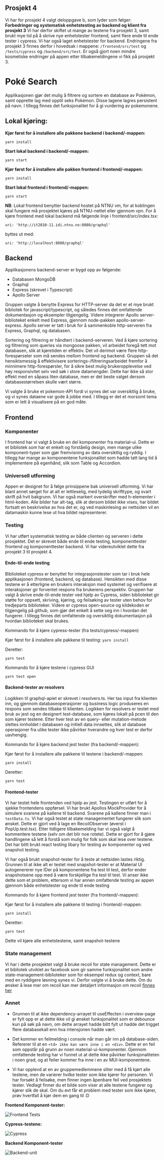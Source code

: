## Prosjekt 4 ##
Vi har for prosjekt 4 valgt deloppgave b, som lyder som følger: **Forbedringer og systematisk enhetstesting av backend og klient fra prosjekt 3** Vi har derfor skiftet ut mange av testene fra prosjekt 3, samt brukt mye tid på å skrive nye enhetstester frontend, samt flere ende til ende tester i cypress. Vi har også laget enhetstester for backend. Endringene fra prosjekt 3 finnes derfor i hovedsak i mappene: ```/frontend/src/test``` og ```/tests/cypress``` og ```/backend/src/test```. Er også gjort noen mindre kosmetiske endringer på appen etter tilbakemeldingene vi fikk på prosjekt 3.


# Poké Search

Applikasjonen gjør det mulig å filtrere og sortere en database av Pokémon, samt opprette lag med opptil seks Pokémon. Disse lagene lagres persistent på navn. I tillegg finnes det funksjonalitet for å gi vurdering av pokemonene. 

## Lokal kjøring:

**Kjør først for å installere alle pakkene backend i backend/-mappen:**

```yarn install```

**Start lokal backend i backend/-mappen:**

```yarn start```

**Kjør først for å installere alle pakken frontend i frontend/-mappen:**

```yarn install```

**Start lokal frontend i frontend/-mappen:**

```yarn start```

**NB**: Lokal frontend benytter backend hostet på NTNU vm, for at koblingen skal fungere må prosjektet kjøres på NTNU-nettet eller gjennom vpn. For å kjøre frontend med lokal backend må følgende linje i frontend/src/index.tsx:

```uri: 'http://it2810-11.idi.ntnu.no:8080/graphql'```

byttes ut med:

```uri: 'http://localhost:8080/graphql'```


## Backend

Applikasjonens backend-server er bygd opp av følgende:

* Databasen MongoDB
* Graphql
* Express (skrevet i Typescript)
* Apollo Server

Gruppen valgte å benytte Express for HTTP-server da det er et mye brukt bibliotek for javascript/typescript, og således
finnes det omfattende dokumentasjon og eksempler tilgjengelig. Videre integrerer Apollo server-biblioteket enkelt med Express, gjennom node-pakken apollo-server-express. Apollo server er tatt i bruk for å sammenkoble http-serveren fra Express, Graphql, og databasen.

Sortering og filtrering er håndtert i backend-serveren. Ved å kjøre sortering og filtrering som queries via mongoose pakken, vil arbeidet foregå tett mot databasen, slik at kjøretiden er effektiv. Det vil derimot være flere http-forespørseler som må sendes mellom frontend og backend. Gruppen så det hensiktsmessig å effektivisere sorterings-/filtreringsarbeidet fremfor å minnimere http-forespørsler, for å sikre best mulig brukeropplevelse ved høy
responsivitet selv ved søk i store datamengder. Dette har ikke så stor effekt med en såpass liten database, men er det beste valget dersom databasestørrelsen skulle vært større.

Vi valgte å bruke et pokemon-API fordi vi synes det var oversiktlig å bruke, og vi synes dataene var gode å jobbe med. I tillegg er det et morsomt tema som er lett å visualisere på en god måte. 

## Frontend

### **Komponenter**

I frontend har vi valgt å bruke en del komponenter fra material-ui. Dette er et bibliotek som har et enkelt og forståelig design, men mange ulike komponent-typer som gjør fremvisning av data oversiktlig og ryddig. I tillegg har mange av komponentene funksjonalitet som hadde tatt lang tid å implementere på egenhånd, slik som Table og Accordion. 


### **Universell utforming**
Appen er designet for å følge prinsippene bak universell utforming. Vi har blant annet sørget for at alt er lettleselig, med tydelig skrifttype, og svart skrift på hvit bakgrunn. Vi har
også markert overskrifter med h-elementer i html-koden. Alle bilder har alt-tag, slik at dersom bildet ikke vises, har bildet fortsatt en beskrivelse av hva det er, og ved maskinlesing av nettsiden vil en datamaskin kunne lese ut hva bildet representerer. 

### **Testing**

Vi har utført systematisk testing av både clienten og serveren i dette prosjektet. Det er skrevet både ende til ende testing, komponenttester frontend og komponenttester backend. Vi har videreutviklet dette fra prosjekt 3 til prosjekt 4. 

#### **Ende-til-ende testing**

Biblioteket cypress er benyttet for integrasjonstester som tar i bruk hele applikasjonen (frontend, backend, og database). Hensikten med disse testene er å etterligne en brukers interaksjon med systemet og verifisere at interaksjoner gir forventet respons fra brukerens perspektiv.
Gruppen har valgt å skrive ende-til-ende tester ved hjelp av Cypress, siden biblioteket gir støtte for oppsett, skriving, kjøring, og feilsøking av tester uten behov for tredjeparts biblioteker. Videre er cypress open-source og kildekoden er tilgjengelig på github, som gjør det enkelt å sette seg inn i hvordan det fungerer. I tillegg finnes det omfattende og oversiktlig dokumentasjon på hvordan biblioteket skal brukes.

Kommando for å kjøre cypress-tester (fra tests/cypress/-mappen)

Kjør først for å installere alle pakkene til testing:
```yarn install```

Deretter:

```yarn test```

Kommando for å kjøre testene i cypress GUI

```yarn test open```

#### **Backend-tester av resolvers**

Logikken til graphql-apiet er skrevet i resolvers.ts. Her tas input fra klienten inn, og gjennom databaseoperasjoner og business logic produseres en respons som sendes tilbake til klienten. Logikken for resolvers er testet med bruk av jest og en designert test-database, som kjøres lokalt på pcen til den som kjører testene. Etter hver test av en query- eller mutation-metode slettes innholdet i databasen og initiell data innsettes, slik at database operasjoner fra ulike tester ikke påvirker hverandre og hver test er derfor uavhengig. 

Kommando for å kjøre backend jest tester (fra backend/-mappen):

Kjør først for å installere alle pakkene til testene i backend/-mappen:

```yarn install```

Deretter:

```yarn test```

#### **Frontend-tester**
Vi har testet hele frontenden ved hjelp av jest. Testingen er utført for å sjekke frontendens oppførsel. Vi har brukt Apollos MockProvider for å simulere svarene på kallene til backend. Svarene på kallene finner man i ```testData.ts```. Vi har også testet at state managementet fungerer slik som ønsket. Dette er gjort ved å lage en RecoilObserver (øverst i PopUp.test.tsx). Etter tidligere tilbakemelding har vi også valgt å kommentere testene (selv om det blir noe rotete). Dette er gjort for å gjøre handlingene så lett å forstå som mulig for folk som skal lese over testene. Det har blitt brukt react testing libary for testing av komponenter og ved snapshot testing. 

Vi har også brukt snapshot-tester for å teste at nettsiden lastes riktig. Grunnen til at ikke alt er testet med snapshot-tester er at Material UI autogenererer nye IDer på komponentene fra test til test, derfor ender snapshotsene opp med å være forskjellige fra test til test. Vi anser ikke dette som et problem, ettersom vi har annen omfattende testing av appen gjennom både enhetstester og ende til ende testing

Kommando for å kjøre frontend jest tester (fra frontend/-mappen):

Kjør først for å installere alle pakkene til testing i frontend/-mappen:

```yarn install```

Deretter:

```yarn test```

Dette vil kjøre alle enhetstestene, samt snapshot-testene

### **State management**

Vi har i dette prosjektet valgt å bruke recoil for state management. Dette er et bibliotek utviklet av facebook som gir samme funksjonalitet som andre state-management-biblioteker som for eksempel redux og context, bare med en ryddigere løsning synes vi. Derfor valgte vi å bruke dette. Om du ønsker å lese mer om recoil kan mer detaljert informasjon om recoil [finnes her](https://recoiljs.org/docs/introduction/core-concepts)


### **Annet**

- Grunnen til at ikke dependency-arrayet til useEffecten i overview-page er fylt opp er at dette ikke vil gi ønsket funksjonalitet som er debounce kun på søk på navn, om dette arrayet hadde blitt fylt ut hadde det trigget flere databasekall enn hva intensjonen hadde vært. 
- Det kommer en feilmelding i console når man går inn på database-siden. Refererer til at en ```<td> ikke kan være inne i en <div>```.  Dette er en feil som oppstår på grunn av noen material-ui-komponenter. Gjennom omfattende testing har vi funnet ut at dette ikke påvirker funksjonaliteten i noen grad, og at feiler kommer fra inne i en av MUI-komponentene.

- Vi har opplevd at en av gruppemedlemmene sliter med å få kjørt alle testene, men de varierer hvilke tester som ikke kjører for personen. Vi har forsøkt å feilsøke, men finner ingen åpenbare feil ved prosjektets tester. Vedlagt finner du et bilde som viser at alle testene fungerer og kjører slik de skal. Om du evt får et problem med tester som ikke kjører, prøv hvertfall å kjør dem en gang til :D

**Frontend Komponent-tester:**

![Frontend Tests](/images/Screenshot_2021-11-20_at_15.37.15.png?raw=true "Unit tests")

**Cypress-testene:**

![Cypress](/images/Screenshot_2021-11-20_at_16.10.58.png?raw=true "Cypress")

**Backend Komponent-tester**

![Backend-unit](/images/Screenshot_2021-11-21_at_10.47.28.png?raw=true "Cypress")


